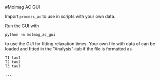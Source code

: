 #Molmag AC GUI

Import `process_ac` to use in scripts with your own data.

Run the GUI with
```
python -m molmag_ac_gui
```
to use the GUI for fitting relaxation times. Your own file with data of can be loaded and fitted in the "Analysis"-tab
if the file is formatted as

```
T1 tau1
T2 tau2
T3 tau3

...
```